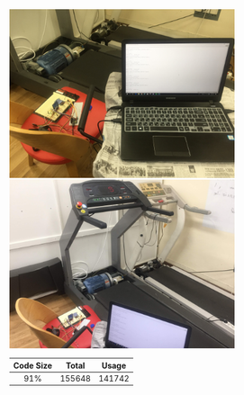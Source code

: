
<img  src ="https://github.com/JAICHANGPARK/Arduino-Dock/blob/master/Intel%20Curie/treadmill_curie/img/IMG_9732.jpg" width ="400">
<img  src ="https://github.com/JAICHANGPARK/Arduino-Dock/blob/master/Intel%20Curie/treadmill_curie/img/IMG_9733.jpg" width ="400">




| Code Size 	| Total 	| Usage 	|
|:---------:	|:------:	|:------:	|
| 91% 	| 155648 	| 141742 	|


